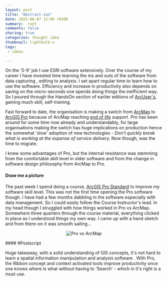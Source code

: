 ```yaml
---
layout: post
title: "Abstract-ion"
date: 2025-06-07 12:00 +0200
summary:  rant
comments: false
sharing: true
categories: thought idea
thumbnail: lightbulb-o
tags:
 - ideas
 
---
```


On the '5-9' job I use ESRI software extensively. Over the course of my career I have invested time learning the ins and outs of the software from data capturing , editing to analysis. I set apart regular time to learn how to use the software. Efficiency and increase in productivity also depends on saving on the micro-seconds one spends doing things the inefficient way.  So I poured through the HandsOn section of earlier editions of [ArcUser's](https://www.esri.com/about/newsroom/arcuser), gaining much skill, self-training.  

Fast forward to date, the organisation is making a switch from [ArcMap](https://desktop.arcgis.com/en/arcmap/latest/map/main/what-is-arcmap-.htm) to [ArcGIS Pro](https://pro.arcgis.com/en/pro-app/latest/get-started/get-started.htm) because of ArcMap reaching [end of life](https://support.esri.com/en-us/products/arcmap/life-cycle) support. Pro has been around for some time now already and understandably, for large organisations making the switch has huge implications on production hence the somewhat 'slow' adoption of new technologies - *Don't quickly break what is working at the expense of service delivery.* Now though, was the time to migrate. 

I knew some advantages of Pro, but the internal resistance was stemming from the comfortable skill level in older software and from the change in software design philosophy from ArcMap to Pro.


#### **Draw me a picture**

The past week I spend doing a course, [ArcGIS Pro Standard](https://www.esri-southafrica.com/wp-content/uploads/2021/08/ArcGIS-Pro-Standard.pdf) to improve my software skill level. This was not the first time opening the Pro software though. I have had a few months dabbling in the software  especially with data management. So I could easily follow the Course Instructor's lead. In my head though I struggled with how things worked in Pro vs ArcMap. Somewhere three quarters through the course material, everything clicked in place as I understood things my own way. I came up with a hand sketch and from there-on it was smooth sailing...

<p align="center"><img src="/images/abstract_pro.PNG" alt="Pro vs ArcMap"/></p>
#### #Postscript

Huge takeaway, with a solid understanding of GIS concepts, it's not hard to learn a spatial information manipulation and analysis software . With Pro, the Ribbon concept and context activated tools improve productivity once one knows where is what without having to 'Search' - which in it's right is a must use.
